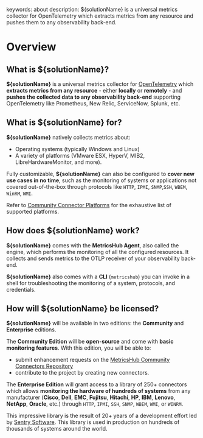 keywords: about
description: ${solutionName} is a universal metrics collector for OpenTelemetry which extracts metrics from any resource and pushes them to any observability back-end.

# Overview

<!-- MACRO{toc|fromDepth=1|toDepth=2|id=toc} -->

## What is **${solutionName}**?

**${solutionName}** is a universal metrics collector for [OpenTelemetry](https://opentelemetry.io/docs) which **extracts metrics from any resource** - either **locally** or **remotely** - and **pushes the collected data to any observability back-end** supporting OpenTelemetry like Prometheus, New Relic, ServiceNow, Splunk, etc.

## What is **${solutionName}** for?

**${solutionName}** natively collects metrics about:

* Operating systems (typically Windows and Linux)
* A variety of platforms (VMware ESX, HyperV, MIB2, LibreHardwareMonitor, and more).

Fully customizable, **${solutionName}**  can also be configured to **cover new use cases in no time**, such as the monitoring of systems or applications not covered out-of-the-box through protocols like `HTTP`, `IPMI`, `SNMP`,`SSH`, `WBEM`, `WinRM`, `WMI`.

Refer to [Community Connector Platforms](../metricshub-connector-reference.html) for the exhaustive list of supported platforms.

## How does **${solutionName}** work?

**${solutionName}** comes with the **MetricsHub Agent**, also called the engine, which performs the monitoring of all the configured resources. It collects and sends metrics to the OTLP receiver of your observability back-end.

**${solutionName}** also comes with a **CLI** (`metricshub`) you can invoke in a shell for troubleshooting the monitoring of a system, protocols, and credentials.

## How will **${solutionName}** be licensed?

**${solutionName}** will be available in two editions: the **Community** and **Enterprise** editions.

The **Community Edition** will be **open-source** and come with **basic monitoring features**. With this edition, you will be able to:

* submit enhancement requests on the [MetricsHub Community Connectors Repository](https://github.com/sentrysoftware/metricshub-community-connectors)
* contribute to the project by creating new connectors.

The **Enterprise Edition** will grant access to a library of 250+ connectors which allows **monitoring the hardware of hundreds of systems** from any manufacturer (**Cisco**, **Dell**, **EMC**, **Fujitsu**, **Hitachi**, **HP**, **IBM**, **Lenovo**, **NetApp**, **Oracle**, etc.) through `HTTP`, `IPMI`, `SSH`, `SNMP`, `WBEM`, `WMI`, or `WINRM`.

This impressive library is the result of 20+ years of a development effort led by [Sentry Software](https://sentrysoftware.com). This library is used in production on hundreds of thousands of systems around the world.